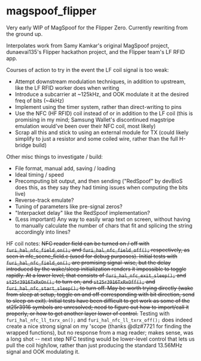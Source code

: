 # magspoof_flipper
Very early WIP of MagSpoof for the Flipper Zero. Currently rewriting from the ground up.

Interpolates work from Samy Kamkar's original MagSpoof project, dunaevai135's Flipper hackathon project, and the Flipper team's LF RFID app.

Courses of action to try in the event the LF coil signal is too weak:
- Attempt downstream modulation techniques, in addition to upstream, like the LF RFID worker does when writing
- Introduce a subcarrier at ~125kHz, and OOK modulate it at the desired freq of bits (~4kHz)
- Implement using the timer system, rather than direct-writing to pins
- Use the NFC (HF RFID) coil instead of or in addition to the LF coil (this is promising in my mind; Samsung Wallet's discontinued magstripe emulation would've been over their NFC coil, most likely)
- Scrap all this and stick to using an external module for TX (could likely simplify to just a resistor and some coiled wire, rather than the full H-bridge build)

Other misc things to investigate / build:
- File format, manual add, saving / loading
- Ideal timing / speed
- Precomputing bit output, and then sending ("RedSpoof" by devBioS does this, as they say they had timing issues when computing the bits live)
- Reverse-track emulate?
- Tuning of parameters like pre-signal zeros?
- "Interpacket delay" like the RedSpoof implementation?
- (Less important) Any way to easily wrap text on screen, without having to manually calculate the number of chars that fit and splicing the string accordingly into lines?


HF coil notes:
~~NFC reader field can be turned on / off with `furi_hal_nfc_field_on();` and `furi_hal_nfc_field_off();` respectively, as seen in nfc_scene_field.c (used for debug purposes). Initial tests with `furi_hal_nfc_field_on();` are promising signal-wise, but the delay introduced by the wake/sleep initialization renders it impossible to toggle rapidly. At a lower level, that consists of `furi_hal_nfc_exit_sleep();` and `st25r3916TxRxOn();` to turn on, and `st25r3916TxRxOff();` and `furi_hal_nfc_start_sleep();` to turn off. May be worth trying directly (wake from sleep at setup, toggle on and off corresponding with bit direction, send to sleep on exit). Initial tests have been difficult to get work as some of the st25r3916 symbols are unresolved; need to figure out how to import/call it properly, or how to get another layer lower of control.~~ Testing with `furi_hal_nfc_ll_txrx_on();` and `furi_hal_nfc_ll_txrx_off();` does indeed create a nice strong signal on my 'scope (thanks @dlz#7721 for finding the wrapped functions), but no response from a mag reader; makes sense, was a long shot -- next step NFC testing would be lower-level control that lets us pull the coil high/low, rather than just producing the standard 13.56MHz signal and OOK modulating it.

